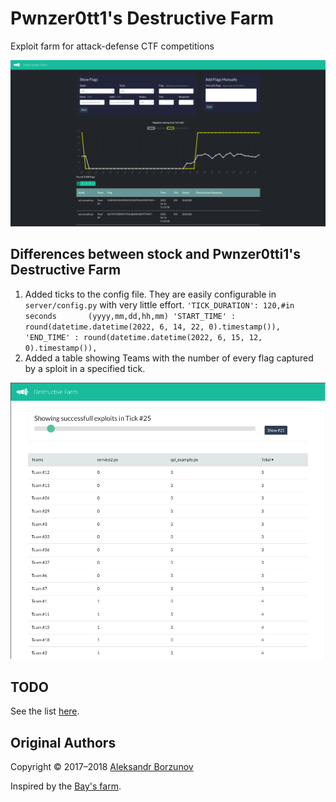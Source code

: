 Pwnzer0tt1's Destructive Farm
================

Exploit farm for attack-defense CTF competitions

<p align="center">
    <img src="https://github.com/Pwnzer0tt1/DestructiveFarm/blob/master/docs/images/farm_server_screenshot.png" width="700">
</p>

## Differences between stock and Pwnzer0tti1's Destructive Farm

1. Added ticks to the config file. They are easily configurable in `server/config.py` with very little effort. 
`
    'TICK_DURATION': 120,#in seconds       (yyyy,mm,dd,hh,mm)
    'START_TIME' : round(datetime.datetime(2022, 6, 14, 22, 0).timestamp()),
    'END_TIME' : round(datetime.datetime(2022, 6, 15, 12, 0).timestamp()),
`
2. Added a table showing Teams with the number of every flag captured by a sploit in a specified tick.
<p align="center">
    <img src="https://github.com/Pwnzer0tt1/DestructiveFarm/blob/master/docs/images/table_screenshot.png" width="700">
</p>

## TODO

See the list [here](https://github.com/borzunov/DestructiveFarm/issues/1).

## Original Authors

Copyright &copy; 2017&ndash;2018 [Aleksandr Borzunov](https://github.com/borzunov)

Inspired by the [Bay's farm](https://github.com/alexbers/exploit_farm).

